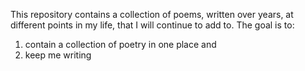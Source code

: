 This repository contains a collection of poems, written over years, at different points in my life, that I will continue to add to. The goal is to:
1) contain a collection of poetry in one place and
2) keep me writing
